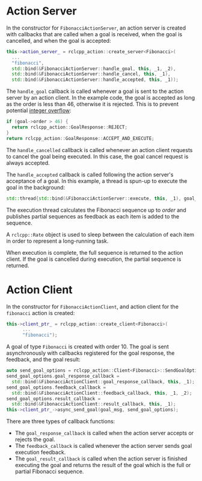# Action Server

In the constructor for `FibonacciActionServer`, an action server is created with callbacks that are called when a goal is received, when the goal is cancelled, and when the goal is accepted:

```cpp
this->action_server_ = rclcpp_action::create_server<Fibonacci>(
  ...
  "fibonacci",
  std::bind(&FibonacciActionServer::handle_goal, this, _1, _2),
  std::bind(&FibonacciActionServer::handle_cancel, this, _1),
  std::bind(&FibonacciActionServer::handle_accepted, this, _1));
```

The `handle_goal` callback is called whenever a goal is sent to the action server by an action client.
In the example code, the goal is accepted as long as the order is less than 46, otherwise it is rejected.
This is to prevent potential [integer overflow](https://en.wikipedia.org/wiki/Integer_overflow):
```cpp
if (goal->order > 46) {
  return rclcpp_action::GoalResponse::REJECT;
}
return rclcpp_action::GoalResponse::ACCEPT_AND_EXECUTE;
```

The `handle_cancelled` callback is called whenever an action client requests to cancel the goal being executed.
In this case, the goal cancel request is always accepted.

The `handle_accepted` callback is called following the action server's acceptance of a goal. In this example, a thread is spun-up to execute the goal in the background:
```cpp
std::thread{std::bind(&FibonacciActionServer::execute, this, _1), goal_handle}.detach();
```

The execution thread calculates the Fibonacci sequence up to *order* and publishes partial sequences as feedback as each item is added to the sequence. 

A `rclcpp::Rate` object is used to sleep between the calculation of each item in order to represent a long-running task.

When execution is complete, the full sequence is returned to the action client.
If the goal is cancelled during execution, the partial sequence is returned.

# Action Client

In the constructor for `FibonacciActionClient`, and action client for the `fibonacci` action is created:

```cpp
this->client_ptr_ = rclcpp_action::create_client<Fibonacci>(
      ...
      "fibonacci");
```

A goal of type `Fibonacci` is created with order 10. 
The goal is sent asynchronously with callbacks registered for the goal response, the feedback, and the goal result:

```cpp
auto send_goal_options = rclcpp_action::Client<Fibonacci>::SendGoalOptions();
send_goal_options.goal_response_callback =
  std::bind(&FibonacciActionClient::goal_response_callback, this, _1);
send_goal_options.feedback_callback =
  std::bind(&FibonacciActionClient::feedback_callback, this, _1, _2);
send_goal_options.result_callback =
  std::bind(&FibonacciActionClient::result_callback, this, _1);
this->client_ptr_->async_send_goal(goal_msg, send_goal_options);
```

There are three types of callback functions:

- The `goal_response_callback` is called when the action server accepts or rejects the goal.
- The `feedback_callback` is called whenever the action server sends goal execution feedback.
- The `goal_result_callback` is called when the action server is finished executing the goal and returns the result of the goal which is the full or partial Fibonacci sequence.
